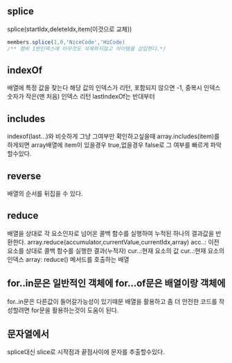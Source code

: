 ## splice
splice(startIdx,deleteIdx,item(이것으로 교체))
```js
members.splice(1,0,'NiceCode','HiCode)
/** 멤버 1번인덱스에 아무것도 삭제하지않고 아이템을 삽입한다.*/
```

## indexOf
배열에 특정 값을 찾는다 
해당 값의 인덱스가 리턴, 포함되지 않으면 -1, 중복시 인덱스 숫자가 작은(맨 처음) 인덱스 리턴 
lastIndexOf는 반대부터

## includes
indexof(last...)와 비슷하게 그냥 그여부만 확인하고싶을때
array.includes(item)를 하게되면 array배열에 item이 있을경우 true,없을경우 false로 그 여부를 빠르게 파악할수있다.

##  reverse
배열의 순서를 뒤집을 수 있다.

## reduce
배열을 상대로 각 요소인자로 넘어온 콜백 함수를 실행하여 누적된 하나의 결과값을 반환한다.
array.reduce(accumulator,currentValue,currentIdx,array)
acc..: 이전 요소를 상대로 콜백 함수를 실행한 결과(누적자)
cur..:현재 요소의 값
cur..:현재 요소의 인덱스
array: reduce() 메서드를 호출하는 배열

## for..in문은 일반적인 객체에 for...of문은 배열이랑 객체에
for..in문은 다른값이 들어갈가능성이 있기때문
배열을 활용하고 좀 더 안전한 코드를 작성할려면 for문을 활용하는것이 도움이 된다.

## 문자열에서 
splice대신 slice로 시작점과 끝점사이에 문자를 추출할수있다.